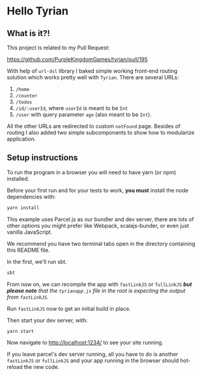 # Hello Tyrian

## What is it?!

This project is related to my Pull Request: 

https://github.com/PurpleKingdomGames/tyrian/pull/195

With help of `url-dsl` library I baked simple working front-end routing solution which works pretty well with `Tyrian`. There are several URLs: 

1. `/home`
2. `/counter` 
3. `/todos`
4. `/id/:userId`, where `userId` is meant to be `Int`
5. `/user` with query parameter `age` (also meant to be `Int`).


All the other URLs are redirected to custom `notFound` page. Besides of routing I also added two simple subcomponents to show how to modularize application. 

## Setup instructions

To run the program in a browser you will need to have yarn (or npm) installed.

Before your first run and for your tests to work, **you must** install the node dependencies with:

```sh
yarn install
```

This example uses Parcel.js as our bundler and dev server, there are lots of other options you might prefer like Webpack, scalajs-bunder, or even just vanilla JavaScript.

We recommend you have two terminal tabs open in the directory containing this README file.

In the first, we'll run sbt.

```sh
sbt
```

From now on, we can recompile the app with `fastLinkJS` or `fullLinkJS` _**but please note** that the `tyrianapp.js` file in the root is expecting the output from `fastLinkJS`_.

Run `fastLinkJS` now to get an initial build in place.

Then start your dev server, with:

```sh
yarn start
```

Now navigate to [http://localhost:1234/](http://localhost:1234/) to see your site running.

If you leave parcel's dev server running, all you have to do is another `fastLinkJS` or `fullLinkJS` and your app running in the browser should hot-reload the new code.
